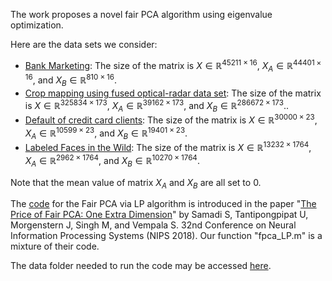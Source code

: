 The work proposes a novel fair PCA algorithm using eigenvalue optimization. 


Here are the data sets we consider: <br>
- [Bank Marketing](https://archive.ics.uci.edu/dataset/222/bank+marketing): The size of the matrix is $X \in \mathbb{R}^{45211 \times 16}$, $X_{A} \in \mathbb{R}^{44401 \times 16}$, and $X_{B} \in \mathbb{R}^{810 \times 16}$. <br>
- [Crop mapping using fused optical-radar data set](https://archive.ics.uci.edu/dataset/525/crop+mapping+using+fused+optical+radar+data+set): The size of the matrix is $X \in \mathbb{R}^{325834 \times 173}$, $X_{A} \in \mathbb{R}^{39162 \times 173}$, and $X_{B} \in \mathbb{R}^{286672 \times 173}$..<be>
- [Default of credit card clients](https://archive.ics.uci.edu/dataset/350/default+of+credit+card+clients): The size of the matrix is $X \in \mathbb{R}^{30000 \times 23}$, $X_{A} \in \mathbb{R}^{10599 \times 23}$, and $X_{B} \in \mathbb{R}^{19401 \times 23}$. <br>
- [Labeled Faces in the Wild](https://vis-www.cs.umass.edu/lfw/): The size of the matrix is $X \in \mathbb{R}^{13232 \times 1764}$, $X_{A} \in \mathbb{R}^{2962 \times 1764}$, and $X_{B} \in \mathbb{R}^{10270 \times 1764}$. <be>

Note that the mean value of matrix $X_{A}$ and $X_{B}$ are all set to $0$. <br>

The [code](https://github.com/samirasamadi/Fair-PCA?tab=readme-ov-file) for the Fair PCA via LP algorithm is introduced in the paper "[The Price of Fair PCA: One Extra Dimension](https://arxiv.org/abs/1811.00103)" by Samadi S, Tantipongpipat U, Morgenstern J, Singh M, and Vempala S. 32nd Conference on Neural Information Processing Systems (NIPS 2018). Our function "fpca_LP.m" is a mixture of their code.


The data folder needed to run the code may be accessed [here](https://drive.google.com/drive/u/1/folders/1xmdlEYPJDS7nwMQqbOoEuG3TCWLCBkUJ).
